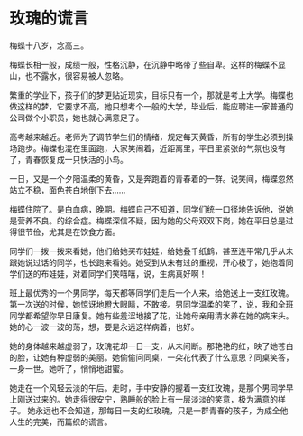 # 玫瑰的谎言
梅蝶十八岁，念高三。 

 梅蝶长相一般，成绩一般，性格沉静，在沉静中略带了些自卑。这样的梅蝶不显山，也不露水，很容易被人忽略。 

 繁重的学业下，孩子们的梦更贴近现实，目标只有一个，那就是考上大学。梅蝶也做这样的梦，它要求不高，她只想考个一般的大学，毕业后，能应聘进一家普通的公司做个小职员，她也就心满意足了。 

 高考越来越近。老师为了调节学生们的情绪，规定每天黄昏，所有的学生必须到操场跑步。梅蝶也混在里面跑，大家笑闹着，近距离里，平日里紧张的气氛也没有了，青春恢复成一只快活的小鸟。 

 一日，又是一个夕阳温柔的黄昏，又是奔跑着的青春着的一群。说笑间，梅蝶忽然站立不稳，面色苍白地倒下去……  

梅蝶住院了。是白血病，晚期。梅蝶自己不知道，同学们统一口径地告诉他，说她是营养不良。的综合症。梅蝶深信不疑，因为她的父母双双下岗，她在平日总是过得很节俭，尤其是在饮食方面。 

  同学们一拨一拨来看她，他们给她买布娃娃，给她叠千纸鹤，甚至连平常几乎从未跟她说过话的同学，也长跑来看她。她受到从未有过的重视，开心极了，她抱着同学们送的布娃娃，对着同学们笑嘻嘻，说，生病真好啊！ 

  班上最优秀的一个男同学，每天都等同学们走后一个人来，给她送上一支红玫瑰。第一次送的时候，她惊讶地瞪大眼睛，不敢接。男同学温柔的笑了，说，我和全班同学都希望你早日康复。她有些羞涩地接了花，让她母亲用清水养在她的病床头。她的心一波一波的荡，想，要是永远这样病着，也好。 

  她的身体越来越虚弱了，玫瑰花却一日一支，从未间断。那艳艳的红，映了她苍白的脸，让她有种虚弱的美丽。她偷偷问同桌，一朵花代表了什么意思？同桌笑答，一身一世。她听了，悄悄地甜蜜。 

  她走在一个风轻云淡的午后。走时，手中安静的握着一支红玫瑰，是那个男同学早上刚送过来的。她走得很安宁，熟睡般的脸上有一层淡淡的笑意，极为满意的样子。 
她永远也不会知道，那每日一支的红玫瑰，只是一群青春的孩子，为成全他人生的完美，而篇织的谎言。
 